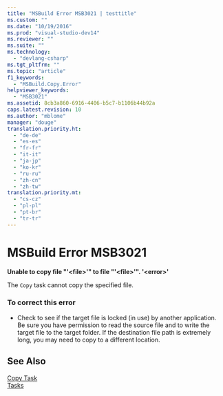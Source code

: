 ```yaml
---
title: "MSBuild Error MSB3021 | testtitle"
ms.custom: ""
ms.date: "10/19/2016"
ms.prod: "visual-studio-dev14"
ms.reviewer: ""
ms.suite: ""
ms.technology: 
  - "devlang-csharp"
ms.tgt_pltfrm: ""
ms.topic: "article"
f1_keywords: 
  - "MSBuild.Copy.Error"
helpviewer_keywords: 
  - "MSB3021"
ms.assetid: 8cb3a860-6916-4406-b5c7-b1106b44b92a
caps.latest.revision: 10
ms.author: "mblome"
manager: "douge"
translation.priority.ht: 
  - "de-de"
  - "es-es"
  - "fr-fr"
  - "it-it"
  - "ja-jp"
  - "ko-kr"
  - "ru-ru"
  - "zh-cn"
  - "zh-tw"
translation.priority.mt: 
  - "cs-cz"
  - "pl-pl"
  - "pt-br"
  - "tr-tr"
---
```

# MSBuild Error MSB3021
**Unable to copy file "'\<file>'" to file "'\<file>'". '\<error>'**  
  
 The `Copy` task cannot copy the specified file.  
  
### To correct this error  
  
-   Check to see if the target file is locked (in use) by another application. Be sure you have permission to read the source file and to write the target file to the target folder. If the destination file path is extremely long, you may need to copy to a different location.  
  
## See Also  
 [Copy Task](../reference/copy-task.md)   
 [Tasks](../reference/msbuild-tasks.md)